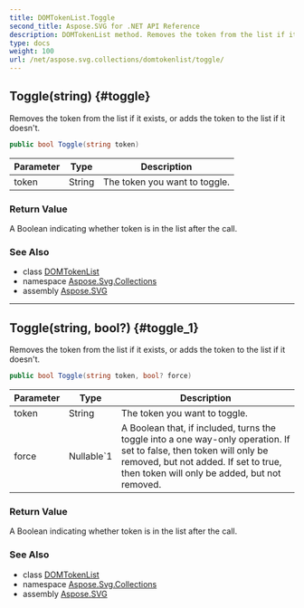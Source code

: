 ```yaml
---
title: DOMTokenList.Toggle
second_title: Aspose.SVG for .NET API Reference
description: DOMTokenList method. Removes the token from the list if it exists or adds the token to the list if it doesnt
type: docs
weight: 100
url: /net/aspose.svg.collections/domtokenlist/toggle/
---
```

## Toggle(string) {#toggle}

Removes the token from the list if it exists, or adds the token to the list if it doesn't.

```csharp
public bool Toggle(string token)
```

| Parameter | Type | Description |
| --- | --- | --- |
| token | String | The token you want to toggle. |

### Return Value

A Boolean indicating whether token is in the list after the call.

### See Also

* class [DOMTokenList](../)
* namespace [Aspose.Svg.Collections](../../domtokenlist/)
* assembly [Aspose.SVG](../../../)

---

## Toggle(string, bool?) {#toggle_1}

Removes the token from the list if it exists, or adds the token to the list if it doesn't.

```csharp
public bool Toggle(string token, bool? force)
```

| Parameter | Type | Description |
| --- | --- | --- |
| token | String | The token you want to toggle. |
| force | Nullable`1 | A Boolean that, if included, turns the toggle into a one way-only operation. If set to false, then token will only be removed, but not added. If set to true, then token will only be added, but not removed. |

### Return Value

A Boolean indicating whether token is in the list after the call.

### See Also

* class [DOMTokenList](../)
* namespace [Aspose.Svg.Collections](../../domtokenlist/)
* assembly [Aspose.SVG](../../../)
